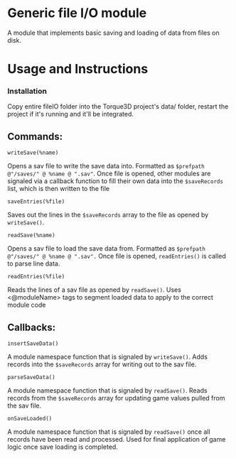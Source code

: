 # Generic file I/O module
A module that implements basic saving and loading of data from files on disk. 
# Usage and Instructions
### Installation
Copy entire fileIO folder into the Torque3D project's data/ folder, restart the project if it's running and it'll be integrated.
## Commands:
```writeSave(%name)```

Opens a sav file to write the save data into. Formatted as ```$prefpath @"/saves/" @ %name @ ".sav"```. Once file is opened, other modules are signaled via a callback function to fill their own data into the ```$saveRecords``` list, which is then written to the file

```saveEntries(%file)```

Saves out the lines in the ```$saveRecords``` array to the file as opened by ```writeSave()```.

```readSave(%name)```

Opens a sav file to load the save data from. Formatted as ```$prefpath @"/saves/" @ %name @ ".sav".``` Once file is opened, ```readEntries()``` is called to parse line data. 

```readEntries(%file) ```

Reads the lines of a sav file as opened by ```readSave()```. Uses <@moduleName> tags to segment loaded data to apply to the correct module code

## Callbacks: 
```insertSaveData()```

A module namespace function that is signaled by ```writeSave()```. Adds records into the ```$saveRecords``` array for writing out to the sav file.

```parseSaveData()```

A module namespace function that is signaled by ```readSave()```. Reads records from the ```$saveRecords``` array for updating game values pulled from the sav file. 

```onSaveLoaded()```

A module namespace function that is signaled by ```readSave()``` once all records have been read and processed. Used for final application of game logic once save loading is completed.

